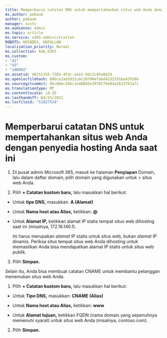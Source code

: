 ```yaml
---
title: Memperbarui catatan DNS untuk mempertahankan situs web Anda dengan penyedia hosting Anda saat ini
ms.author: pebaum
author: pebaum
manager: scotv
ms.audience: Admin
ms.topic: article
ms.service: o365-administration
ROBOTS: NOINDEX, NOFOLLOW
localization_priority: Normal
ms.collection: Adm_O365
ms.custom:
- "42"
- "43"
- "100002"
ms.assetid: 48251355-7383-4fdc-a1e1-9dc2c85a8d29
ms.openlocfilehash: 89bce2aa5931c0c20706efabd42d2351be43938b
ms.sourcegitcommit: 8bc60ec34bc1e40685e3976576e04a2623f63a7c
ms.translationtype: MT
ms.contentlocale: id-ID
ms.lasthandoff: 04/15/2021
ms.locfileid: "51827524"
---
```

# <a name="update-dns-records-to-keep-your-website-with-your-current-hosting-provider"></a>Memperbarui catatan DNS untuk mempertahankan situs web Anda dengan penyedia hosting Anda saat ini

1. Di pusat admin Microsoft 365, masuk ke halaman **Penyiapan** Domain, lalu dalam daftar domain, pilih domain yang digunakan untuk  >  [](https://admin.microsoft.com/Adminportal#/Domains) situs web Anda.

2. Pilih **+ Catatan kustom baru,** lalu masukkan hal berikut:

  - Untuk **tipe DNS,** masukkan: **A (Alamat)**

  - Untuk **Nama host atau Alias,** ketikkan: **@**

  - Untuk **Alamat IP,** ketikkan alamat IP statis tempat situs web dihosting saat ini (misalnya, 172.16.140.1).

    Ini harus merupakan  *alamat*  IP statis untuk situs web, bukan  *alamat*  IP dinamis. Periksa situs tempat situs web Anda dihosting untuk memastikan Anda bisa mendapatkan alamat IP statis untuk situs web publik.

3. Pilih **Simpan.**

Selain itu, Anda bisa membuat catatan CNAME untuk membantu pelanggan menemukan situs web Anda.
  
1. Pilih **+ Catatan kustom baru,** lalu masukkan hal berikut:

  - Untuk **Tipe DNS,** masukkan: **CNAME (Alias)**

  - Untuk **Nama host atau Alias,** ketikkan: **www**

  - Untuk **Alamat tujuan,** ketikkan FQDN (nama domain yang sepenuhnya memenuhi syarat) untuk situs web Anda (misalnya, contoso.com).

2. Pilih **Simpan.**
